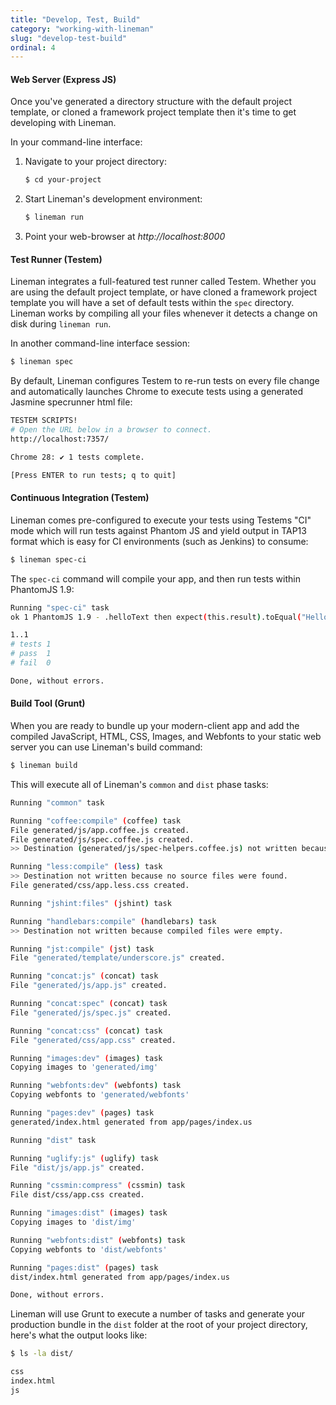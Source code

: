 ```yaml
---
title: "Develop, Test, Build"
category: "working-with-lineman"
slug: "develop-test-build"
ordinal: 4
---
```


#### Web Server (Express JS)

Once you've generated a directory structure with the default project template, or cloned a framework project template then it's time to get developing with Lineman.

In your command-line interface:

1. Navigate to your project directory:

   ```bash
   $ cd your-project
   ```
2. Start Lineman's development environment:

   ```bash
   $ lineman run
   ```
3. Point your web-browser at _http://localhost:8000_

#### Test Runner (Testem)

Lineman integrates a full-featured test runner called Testem. Whether you are using the default project template, or have cloned a framework project template you will have a set of default tests within the `spec` directory. Lineman works by compiling all your files whenever it detects a change on disk during `lineman run`.

In another command-line interface session:

```bash
$ lineman spec
```

By default, Lineman configures Testem to re-run tests on every file change and automatically launches Chrome to execute tests using a generated Jasmine specrunner html file:

```bash
TESTEM SCRIPTS!
# Open the URL below in a browser to connect.
http://localhost:7357/

Chrome 28: ✔ 1 tests complete.

[Press ENTER to run tests; q to quit]
```

#### Continuous Integration (Testem)

Lineman comes pre-configured to execute your tests using Testems "CI" mode which will run tests against Phantom JS and yield output in TAP13 format which is easy for CI environments (such as Jenkins) to consume:

```bash
$ lineman spec-ci
```

The `spec-ci` command will compile your app, and then run tests within PhantomJS 1.9:

```bash
Running "spec-ci" task
ok 1 PhantomJS 1.9 - .helloText then expect(this.result).toEqual("Hello, World!").

1..1
# tests 1
# pass  1
# fail  0

Done, without errors.
```

#### Build Tool (Grunt)

When you are ready to bundle up your modern-client app and add the compiled JavaScript, HTML, CSS, Images, and Webfonts to your static web server you can use Lineman's build command:

```bash
$ lineman build
```

This will execute all of Lineman's `common` and `dist` phase tasks:

```bash
Running "common" task

Running "coffee:compile" (coffee) task
File generated/js/app.coffee.js created.
File generated/js/spec.coffee.js created.
>> Destination (generated/js/spec-helpers.coffee.js) not written because compiled files were empty.

Running "less:compile" (less) task
>> Destination not written because no source files were found.
File generated/css/app.less.css created.

Running "jshint:files" (jshint) task

Running "handlebars:compile" (handlebars) task
>> Destination not written because compiled files were empty.

Running "jst:compile" (jst) task
File "generated/template/underscore.js" created.

Running "concat:js" (concat) task
File "generated/js/app.js" created.

Running "concat:spec" (concat) task
File "generated/js/spec.js" created.

Running "concat:css" (concat) task
File "generated/css/app.css" created.

Running "images:dev" (images) task
Copying images to 'generated/img'

Running "webfonts:dev" (webfonts) task
Copying webfonts to 'generated/webfonts'

Running "pages:dev" (pages) task
generated/index.html generated from app/pages/index.us

Running "dist" task

Running "uglify:js" (uglify) task
File "dist/js/app.js" created.

Running "cssmin:compress" (cssmin) task
File dist/css/app.css created.

Running "images:dist" (images) task
Copying images to 'dist/img'

Running "webfonts:dist" (webfonts) task
Copying webfonts to 'dist/webfonts'

Running "pages:dist" (pages) task
dist/index.html generated from app/pages/index.us

Done, without errors.
```

Lineman will use Grunt to execute a number of tasks and generate your production bundle in the `dist` folder at the root of your project directory, here's what the output looks like:

```bash
$ ls -la dist/

css
index.html
js
```

